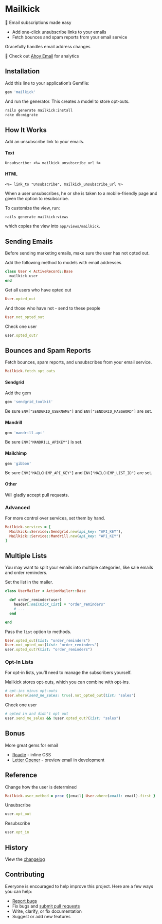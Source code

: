 # Mailkick

:bullettrain_side: Email subscriptions made easy

- Add one-click unsubscribe links to your emails
- Fetch bounces and spam reports from your email service

Gracefully handles email address changes

:postbox: Check out [Ahoy Email](https://github.com/ankane/ahoy_email) for analytics

## Installation

Add this line to your application’s Gemfile:

```ruby
gem 'mailkick'
```

And run the generator. This creates a model to store opt-outs.

```sh
rails generate mailkick:install
rake db:migrate
```

## How It Works

Add an unsubscribe link to your emails.

#### Text

```erb
Unsubscribe: <%= mailkick_unsubscribe_url %>
```

#### HTML

```erb
<%= link_to "Unsubscribe", mailkick_unsubscribe_url %>
```

When a user unsubscribes, he or she is taken to a mobile-friendly page and given the option to resubscribe.

To customize the view, run:

```sh
rails generate mailkick:views
```

which copies the view into `app/views/mailkick`.

## Sending Emails

Before sending marketing emails, make sure the user has not opted out.

Add the following method to models with email addresses.

```ruby
class User < ActiveRecord::Base
  mailkick_user
end
```

Get all users who have opted out

```ruby
User.opted_out
```

And those who have not - send to these people

```ruby
User.not_opted_out
```

Check one user

```ruby
user.opted_out?
```

## Bounces and Spam Reports

Fetch bounces, spam reports, and unsubscribes from your email service.

```ruby
Mailkick.fetch_opt_outs
```

#### Sendgrid

Add the gem

```ruby
gem 'sendgrid_toolkit'
```

Be sure `ENV["SENDGRID_USERNAME"]` and `ENV["SENDGRID_PASSWORD"]` are set.

#### Mandrill

```ruby
gem 'mandrill-api'
```

Be sure `ENV["MANDRILL_APIKEY"]` is set.

#### Mailchimp

```ruby
gem 'gibbon'
```

Be sure `ENV["MAILCHIMP_API_KEY"]` and `ENV["MAILCHIMP_LIST_ID"]` are set.

#### Other

Will gladly accept pull requests.

### Advanced

For more control over services, set them by hand.

```ruby
Mailkick.services = [
  Mailkick::Service::Sendgrid.new(api_key: "API_KEY"),
  Mailkick::Service::Mandrill.new(api_key: "API_KEY")
]
```

## Multiple Lists

You may want to split your emails into multiple categories, like sale emails and order reminders.

Set the list in the mailer.

```ruby
class UserMailer < ActionMailer::Base

  def order_reminder(user)
    header[:mailkick_list] = "order_reminders"
    # ...
  end

end
```

Pass the `list` option to methods.

```ruby
User.opted_out(list: "order_reminders")
User.not_opted_out(list: "order_reminders")
user.opted_out?(list: "order_reminders")
```

### Opt-In Lists

For opt-in lists, you’ll need to manage the subscribers yourself.

Mailkick stores opt-outs, which you can combine with opt-ins.

```ruby
# opt-ins minus opt-outs
User.where(send_me_sales: true).not_opted_out(list: "sales")
```

Check one user

```ruby
# opted in and didn't opt out
user.send_me_sales && !user.opted_out?(list: "sales")
```

## Bonus

More great gems for email

- [Roadie](https://github.com/Mange/roadie) - inline CSS
- [Letter Opener](https://github.com/ryanb/letter_opener) - preview email in development

## Reference

Change how the user is determined

```ruby
Mailkick.user_method = proc {|email| User.where(email: email).first }
```

Unsubscribe

```ruby
user.opt_out
```

Resubscribe

```ruby
user.opt_in
```

## History

View the [changelog](https://github.com/ankane/mailkick/blob/master/CHANGELOG.md)

## Contributing

Everyone is encouraged to help improve this project. Here are a few ways you can help:

- [Report bugs](https://github.com/ankane/mailkick/issues)
- Fix bugs and [submit pull requests](https://github.com/ankane/mailkick/pulls)
- Write, clarify, or fix documentation
- Suggest or add new features
